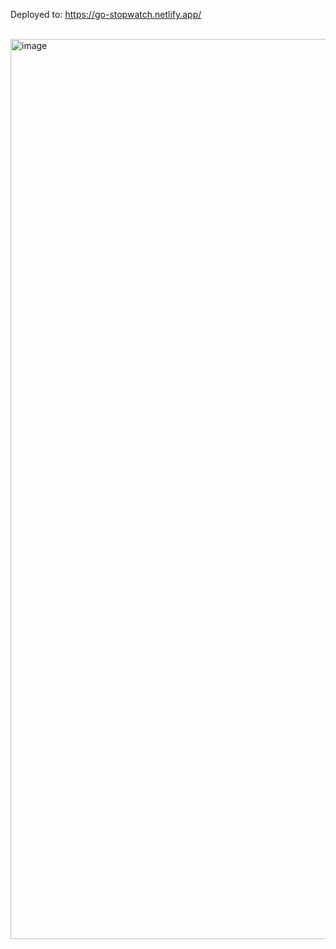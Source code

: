 Deployed to: https://go-stopwatch.netlify.app/

<br>
<img width="1440" alt="image" src="https://github.com/user-attachments/assets/491aefdc-5d1d-44aa-a730-13764fc61126" />
